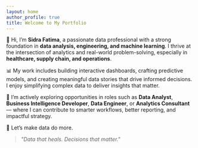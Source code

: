 ```yaml
---
layout: home
author_profile: true
title: Welcome to My Portfolio
---
```


👋 Hi, I’m **Sidra Fatima**, a passionate data professional with a strong foundation in **data analysis, engineering, and machine learning**. I thrive at the intersection of analytics and real-world problem-solving, especially in **healthcare, supply chain, and operations**.

📊 My work includes building interactive dashboards, crafting predictive models, and creating meaningful data stories that drive informed decisions. I enjoy simplifying complex data to deliver insights that matter.

🎯 I’m actively exploring opportunities in roles such as **Data Analyst**, **Business Intelligence Developer**, **Data Engineer**, or **Analytics Consultant** — where I can contribute to smarter workflows, better reporting, and impactful strategy.

🚀 Let’s make data do more.

> *"Data that heals. Decisions that matter."*
